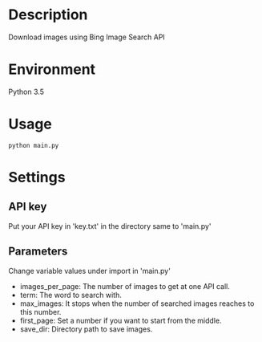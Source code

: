 # Description
Download images using Bing Image Search API

# Environment
Python 3.5

# Usage
```
python main.py
```

# Settings
## API key
Put your API key in 'key.txt' in the directory same to 'main.py'

## Parameters
Change variable values under import in 'main.py'

* images_per_page: The number of images to get at one API call.
* term: The word to search with.
* max_images: It stops when the number of searched images reaches to this number.
* first_page: Set a number if you want to start from the middle.
* save_dir: Directory path to save images.
